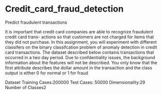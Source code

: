 # Credit_card_fraud_detection
 Predict fraudulent transactions 

It is important that credit card companies are able to recognize fraudulent credit card trans-
actions so that customers are not charged for items that they did not purchase. In this assignment, you will
experiment with different classifers on the binary classifcation problem of anomaly detection in credit card
transactions. The dataset described below contains transactions that occurred in a two day period. Due to
confdentiality issues, the background information about the features will not be described. You only know
that the first attribute describes the dollar amount in the transaction and the class output is either 0 for
normal or 1 for fraud

Dataset Training Cases:200000
Test Cases: 50000
Dimensionality:29
Number of Classes2
